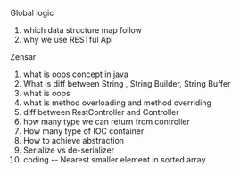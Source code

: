 Global logic
1. which data structure map follow
2. why we use RESTful Api

Zensar
1. what is oops concept in java
2. What is diff between String , String Builder, String Buffer
3. what is oops
4. what is method overloading and method overriding
5. diff between RestController and Controller
6. how many type we can return from controller
7. How many type of IOC container
8. How to achieve abstraction
9. Serialize vs de-serializer
10. coding -- Nearest smaller element in sorted array

